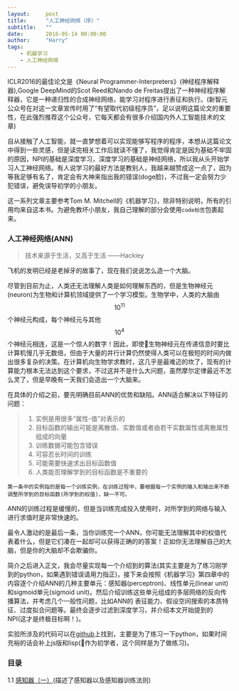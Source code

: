 ```yaml
---
layout:     post
title:      "人工神经网络（序）"
subtitle:   ""
date:       2016-05-14 00:00:00
author:     "Harry"
tags:
    - 机器学习
    - 人工神经网络
---
```


ICLR2016的最佳论文是《Neural Programmer-Interpreters》(神经程序解释器),Google DeepMind的Scot Reed和Nando de Freitas提出了一种神经程序解释器，它是一种递归性的合成神经网络，能学习对程序进行表征和执行。(新智元公众号在对这一文章宣传时用了“有望取代初级程序员”，足以说明这篇论文的重要性，在此强烈推荐这个公众号，它每天都会有很多介绍国内外人工智能技术的文章)

自从接触了人工智能，就一直梦想着可以实现能够写程序的程序，本想从这篇论文中得到一些灵感，但是读完相关工作后就读不懂了，我觉得肯定是因为基础不牢固的原因，NPI的基础是深度学习，深度学习的基础是神经网络，所以我从头开始学习人工神经网络。有人说学习的最好方法是教别人，我越来越赞成这一点了，因为等我足够有名了，肯定会有大神来指出我的错误(doge脸)，不过我一定会努力少犯错误，避免误导初学的小朋友。

这一系列文章主要参考Tom M. Mitchell的《机器学习》，除非特别说明，所有的引用均来自这本书。为避免教坏小朋友，我自己理解的部分会使用`code标签`包裹起来。

### 人工神经网络(ANN)

>技术来源于生活，又高于生活 ——Hackiey

飞机的发明已经是老掉牙的故事了，现在我们说说怎么造一个大脑。

尽管到目前为止，人类还无法理解人类是如何理解东西的，但是生物神经元(neuron)为生物和计算机领域提供了一个学习模型。生物学中，人类的大脑由$$10^{11}$$个神经元构成，每个神经元与其他$$10^{4}$$个神经元相连，这是一个惊人的数字！因此，即使生物神经元在传递信息时要比计算机慢几乎无数倍，但由于大量的并行计算仍然使得人类可以在极短的时间内做出很多复杂的决策。在计算机向生物学求教时，这几乎是最难迈的坎了，现有的计算能力根本无法达到这个要求，不过这并不是什么大问题，虽然摩尔定律最近不怎么灵了，但是早晚有一天我们会造出一个大脑来。

在具体的介绍之前，要先明确目前ANN的优势和缺陷。ANN适合解决以下特征的问题：

> 1. 实例是用很多“属性-值”对表示的
> 2. 目标函数的输出可能是离散值、实数值或者由若干实数属性或离散属性组成的向量
> 3. 训练数据可能包含错误
> 4. 可容忍长时间的训练
> 5. 可能需要快速求出目标函数值
> 6. 人类能否理解学到的目标函数是不重要的

`第一条中的实例指的是每一个训练实例，在训练过程中，要根据每一个实例的输入和输出来不断调整所学到的目标函数(所学到的权值)，缺一不可。`

ANN的训练过程是缓慢的，但是当训练完成投入使用时，对所学到的网络与输入进行求值时是非常快速的。

最令人激动的是最后一条，当你训练完一个ANN，你可能无法理解其中的权值代表着什么，但是它们凑在一起却可以获得正确的的答案！正如你无法理解自己的大脑，但是你的大脑却不会欺骗你。

简介之后进入正文，我会尽量实现每一个介绍到的算法(其实主要是为了练习刚学到的python，如果遇到错误请用力指正)，接下来会按照《机器学习》第四章中的内容逐个介绍ANN的几种主要单元：感知器(perceptron)、线性单元(linear unit)和sigmoid单元(sigmoid unit)。然后介绍训练这些单元组成的多层网络的反向传播算法，并考虑几个一般性问题，比如ANN的 表征能力、假设空间搜索的本质特征、过度拟合问题等。最终会逐步过滤到深度学习，并介绍本文开始提到的NPI(这才是终极目标啊！)。

实验所涉及的代码可以在[github](http://github.com/hackiey/machine-learning)上找到，主要是为了练习一下python，如果时间充裕的话会补上js版和lisp(作为初学者，这个同样是为了做练习)。

### 目录

1.1 [感知器（一）](/2016/05/14/ann-perceptron-1/)(描述了感知器以及感知器训练法则)